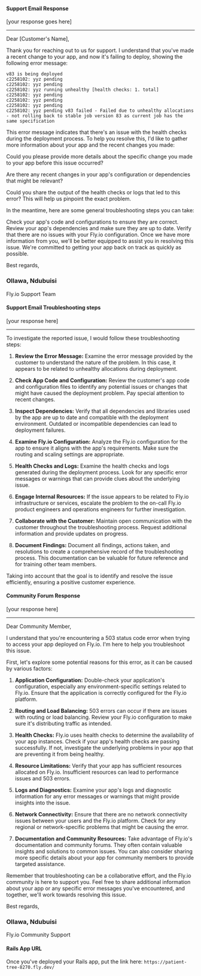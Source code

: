 #### Support Email Response

[your response goes here]

---

Dear [Customer's Name],

Thank you for reaching out to us for support. I understand that you've made a recent change to your app, and now it's failing to deploy, showing the following error message:

```vbnet
v83 is being deployed 
c2258102: yyz pending 
c2258102: yyz pending 
c2258102: yyz running unhealthy [health checks: 1. total] 
c2258102: yyz pending 
c2258102: yyz pending 
c2258102: yyz pending 
c2258102: yyz pending v83 failed - Failed due to unhealthy allocations - not rolling back to stable job version 83 as current job has the same specification

```


This error message indicates that there's an issue with the health checks during the deployment process. To help you resolve this, I'd like to gather more information about your app and the recent changes you made:

Could you please provide more details about the specific change you made to your app before this issue occurred?

Are there any recent changes in your app's configuration or dependencies that might be relevant?

Could you share the output of the health checks or logs that led to this error? This will help us pinpoint the exact problem.

In the meantime, here are some general troubleshooting steps you can take:

Check your app's code and configurations to ensure they are correct.
Review your app's dependencies and make sure they are up to date.
Verify that there are no issues with your Fly.io configuration.
Once we have more information from you, we'll be better equipped to assist you in resolving this issue. We're committed to getting your app back on track as quickly as possible.

Best regards,
### Ollawa, Ndubuisi
Fly.io Support Team




#### Support Email Troubleshooting steps

[your response here]

---
To investigate the reported issue, I would follow these troubleshooting steps:

1. **Review the Error Message:** Examine the error message provided by the customer to understand the nature of the problem. In this case, it appears to be related to unhealthy allocations during deployment.

1. **Check App Code and Configuration:** Review the customer's app code and configuration files to identify any potential issues or changes that might have caused the deployment problem. Pay special attention to recent changes.

1. **Inspect Dependencies:** Verify that all dependencies and libraries used by the app are up to date and compatible with the deployment environment. Outdated or incompatible dependencies can lead to deployment failures.

1. **Examine Fly.io Configuration:** Analyze the Fly.io configuration for the app to ensure it aligns with the app's requirements. Make sure the routing and scaling settings are appropriate.

1. **Health Checks and Logs:** Examine the health checks and logs generated during the deployment process. Look for any specific error messages or warnings that can provide clues about the underlying issue.

1. **Engage Internal Resources:** If the issue appears to be related to Fly.io infrastructure or services, escalate the problem to the on-call Fly.io product engineers and operations engineers for further investigation.

1. **Collaborate with the Customer:** Maintain open communication with the customer throughout the troubleshooting process. Request additional information and provide updates on progress.

1. **Document Findings:** Document all findings, actions taken, and resolutions to create a comprehensive record of the troubleshooting process. This documentation can be valuable for future reference and for training other team members.

Taking into account that the goal is to identify and resolve the issue efficiently, ensuring a positive customer experience.



#### Community Forum Response

[your response here]

---

Dear Community Member,

I understand that you're encountering a 503 status code error when trying to access your app deployed on Fly.io. I'm here to help you troubleshoot this issue.

First, let's explore some potential reasons for this error, as it can be caused by various factors:

1. **Application Configuration:** Double-check your application's configuration, especially any environment-specific settings related to Fly.io. Ensure that the application is correctly configured for the Fly.io platform.

1. **Routing and Load Balancing:** 503 errors can occur if there are issues with routing or load balancing. Review your Fly.io configuration to make sure it's distributing traffic as intended.

1. **Health Checks:** Fly.io uses health checks to determine the availability of your app instances. Check if your app's health checks are passing successfully. If not, investigate the underlying problems in your app that are preventing it from being healthy.

1. **Resource Limitations:** Verify that your app has sufficient resources allocated on Fly.io. Insufficient resources can lead to performance issues and 503 errors.

1. **Logs and Diagnostics:** Examine your app's logs and diagnostic information for any error messages or warnings that might provide insights into the issue.

1. **Network Connectivity:** Ensure that there are no network connectivity issues between your users and the Fly.io platform. Check for any regional or network-specific problems that might be causing the error.

1. **Documentation and Community Resources:** Take advantage of Fly.io's documentation and community forums. They often contain valuable insights and solutions to common issues. You can also consider sharing more specific details about your app for community members to provide targeted assistance.

Remember that troubleshooting can be a collaborative effort, and the Fly.io community is here to support you. Feel free to share additional information about your app or any specific error messages you've encountered, and together, we'll work towards resolving this issue.

Best regards,
### Ollawa, Ndubuisi
Fly.io Community Support


#### Rails App URL

Once you've deployed your Rails app, put the link here: `https://patient-tree-8270.fly.dev/`